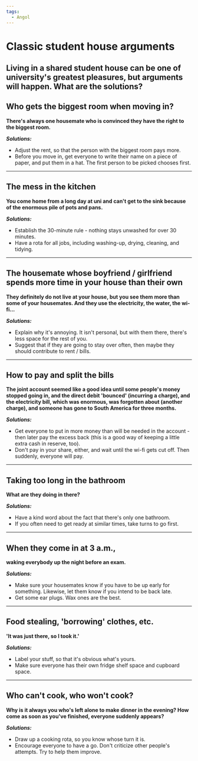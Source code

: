 ```yaml
---
tags:
  - Angol
---
```


# Classic student house arguments

Living in a shared student house can be one of university's greatest pleasures, but arguments will happen. What are the solutions?
--

## Who gets the biggest room when moving in?
**There's always one housemate who is convinced they have the right to the biggest room.**

  ***Solutions:***
- Adjust the rent, so that the person with the biggest room pays more.
- Before you move in, get everyone to write their name on a piece of paper, and put them in a hat. The first person to be picked chooses first.

---

## The mess in the kitchen
**You come home from a long day at uni and can't get to the sink because of the enormous pile of pots and pans.**

  ***Solutions:***
- Establish the 30-minute rule - nothing stays unwashed for over 30 minutes.
- Have a rota for all jobs, including washing-up, drying, cleaning, and tidying.

---

## The housemate whose boyfriend / girlfriend spends more time in your house than their own
**They definitely do not live at your house, but you see them more than some of your housemates. And they use the electricity, the water, the wi-fi...**

  ***Solutions:***
- Explain why it's annoying. It isn't personal, but with them there, there's less space for the rest of you.
- Suggest that if they are going to stay over often, then maybe they should contribute to rent / bills.

---

## How to pay and split the bills
**The joint account seemed like a good idea until some people's money stopped going in, and the direct debit 'bounced' (incurring a charge), and the electricity bill, which was enormous, was forgotten about (another charge), and someone has gone to South America for three months.**

  ***Solutions:***
- Get everyone to put in more money than will be needed in the account - then later pay the excess back (this is a good way of keeping a little extra cash in reserve, too).
- Don't pay in your share, either, and wait until the wi-fi gets cut off. Then suddenly, everyone will pay.

---

## Taking too long in the bathroom
**What are they doing in there?**

  ***Solutions:***
- Have a kind word about the fact that there's only one bathroom.
- If you often need to get ready at similar times, take turns to go first.

---

## When they come in at 3 a.m.,
**waking everybody up the night before an exam.**

  ***Solutions:***
- Make sure your housemates know if you have to be up early for something. Likewise, let them know if you intend to be back late.
- Get some ear plugs. Wax ones are the best.

---

## Food stealing, 'borrowing' clothes, etc.
**'It was just there, so I took it.'**

  ***Solutions:***
- Label your stuff, so that it's obvious what's yours.
- Make sure everyone has their own fridge shelf space and cupboard space.

---

## Who can't cook, who won't cook?
**Why is it always you who's left alone to make dinner in the evening? How come as soon as you've finished, everyone suddenly appears?**

  ***Solutions:***
- Draw up a cooking rota, so you know whose turn it is.
- Encourage everyone to have a go. Don't criticize other people's attempts. Try to help them improve.